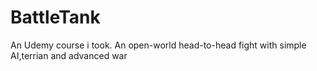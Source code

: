 # BattleTank
An Udemy course i took. An open-world head-to-head fight with simple AI,terrian and advanced war
